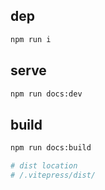 ## dep

```bash
npm run i

```

## serve

```bash
npm run docs:dev

```

## build

```bash
npm run docs:build

# dist location
# /.vitepress/dist/
```
